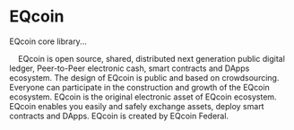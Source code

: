 # EQcoin
EQcoin core library...
<p>
&nbsp;&nbsp;&nbsp;&nbsp;EQcoin is open source, shared, distributed next generation public digital ledger, Peer-to-Peer electronic cash, smart contracts and DApps ecosystem. The design of EQcoin is public and based on crowdsourcing. Everyone can participate in the construction and growth of the EQcoin ecosystem. EQcoin is the original electronic asset of EQcoin ecosystem. EQcoin enables you easily and safely exchange assets, deploy smart contracts and DApps. EQcoin is created by EQcoin Federal. 
